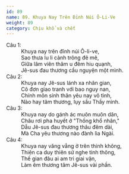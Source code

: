```yaml
---
id: 89
name: 89. Khuya Nay Trên Đỉnh Núi Ô-Li-Ve
weight: 89
category: Chịu khổ và chết
---
```

<dl><dt>Câu 1:</dt><dd data-verse="1">Khuya nay trên đỉnh núi Ô-li-ve, <br/>Sao thưa lu li cảnh trông đê mê, <br/>Giữa lâm viên thâm u đêm hiu quạnh, <br/>Jê-sus đau thương cầu nguyện một mình. </dd><dt>Câu 2:</dt><dd data-verse="2">Khuya nay Jê-sus lánh xa nhân gian, <br/>Cô đơn giao tranh với bao nguy nan, <br/>Chính môn sinh thân yêu nay vô tình, <br/>Nào hay tâm thương, lụy sầu Thầy mình. </dd><dt>Câu 3:</dt><dd data-verse="3">Khuya nay do gánh ác muôn muôn dân, <br/>Châu rơi pha huyết ở "Thống khổ nhân," <br/>Dẫu Jê-sus đau thương thâu đêm dài, <br/>Mà Cha yêu thương nào đành lìa Ngài. </dd><dt>Câu 4:</dt><dd data-verse="4">Khuya nay văng vẳng ở trên thinh không, <br/>Thiên ca duy thiên sứ nghe tinh thông, <br/>Thế gian đâu ai am tri giai vận, <br/>Làm êm thương tâm Jê-sus vài phần. </dd></dl>
